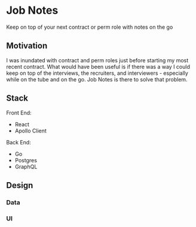 # Job Notes

Keep on top of your next contract or perm role with notes on the go

## Motivation

I was inundated with contract and perm roles just before starting my most recent contract. What would have been useful is if there was a way I could keep on top of the interviews, the recruiters, and interviewers - especially while on the tube and on the go. Job Notes is there to solve that problem.

## Stack

Front End:
- React
- Apollo Client

Back End:
- Go
- Postgres
- GraphQL

## Design

### Data

### UI
